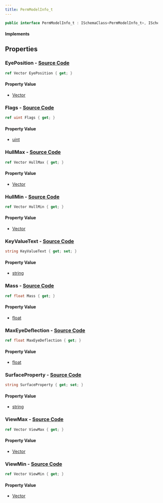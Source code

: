 ```yaml
---
title: PermModelInfo_t
---
```


```csharp
public interface PermModelInfo_t : ISchemaClass<PermModelInfo_t>, ISchemaField, ISchemaClass, INativeHandle
```

#### Implements

## Properties

### **EyePosition** - [Source Code](https://github.com/swiftly-solution/swiftlys2/blob/main/managed/src/SwiftlyS2.Generated/Schemas/Interfaces/PermModelInfo_t.cs#L28)

```csharp
ref Vector EyePosition { get; }
```

#### Property Value

- [Vector](/docs/api/shared/natives/vector)

### **Flags** - [Source Code](https://github.com/swiftly-solution/swiftlys2/blob/main/managed/src/SwiftlyS2.Generated/Schemas/Interfaces/PermModelInfo_t.cs#L16)

```csharp
ref uint Flags { get; }
```

#### Property Value

- [uint](https://learn.microsoft.com/dotnet/api/system.uint32)

### **HullMax** - [Source Code](https://github.com/swiftly-solution/swiftlys2/blob/main/managed/src/SwiftlyS2.Generated/Schemas/Interfaces/PermModelInfo_t.cs#L20)

```csharp
ref Vector HullMax { get; }
```

#### Property Value

- [Vector](/docs/api/shared/natives/vector)

### **HullMin** - [Source Code](https://github.com/swiftly-solution/swiftlys2/blob/main/managed/src/SwiftlyS2.Generated/Schemas/Interfaces/PermModelInfo_t.cs#L18)

```csharp
ref Vector HullMin { get; }
```

#### Property Value

- [Vector](/docs/api/shared/natives/vector)

### **KeyValueText** - [Source Code](https://github.com/swiftly-solution/swiftlys2/blob/main/managed/src/SwiftlyS2.Generated/Schemas/Interfaces/PermModelInfo_t.cs#L34)

```csharp
string KeyValueText { get; set; }
```

#### Property Value

- [string](https://learn.microsoft.com/dotnet/api/system.string)

### **Mass** - [Source Code](https://github.com/swiftly-solution/swiftlys2/blob/main/managed/src/SwiftlyS2.Generated/Schemas/Interfaces/PermModelInfo_t.cs#L26)

```csharp
ref float Mass { get; }
```

#### Property Value

- [float](https://learn.microsoft.com/dotnet/api/system.single)

### **MaxEyeDeflection** - [Source Code](https://github.com/swiftly-solution/swiftlys2/blob/main/managed/src/SwiftlyS2.Generated/Schemas/Interfaces/PermModelInfo_t.cs#L30)

```csharp
ref float MaxEyeDeflection { get; }
```

#### Property Value

- [float](https://learn.microsoft.com/dotnet/api/system.single)

### **SurfaceProperty** - [Source Code](https://github.com/swiftly-solution/swiftlys2/blob/main/managed/src/SwiftlyS2.Generated/Schemas/Interfaces/PermModelInfo_t.cs#L32)

```csharp
string SurfaceProperty { get; set; }
```

#### Property Value

- [string](https://learn.microsoft.com/dotnet/api/system.string)

### **ViewMax** - [Source Code](https://github.com/swiftly-solution/swiftlys2/blob/main/managed/src/SwiftlyS2.Generated/Schemas/Interfaces/PermModelInfo_t.cs#L24)

```csharp
ref Vector ViewMax { get; }
```

#### Property Value

- [Vector](/docs/api/shared/natives/vector)

### **ViewMin** - [Source Code](https://github.com/swiftly-solution/swiftlys2/blob/main/managed/src/SwiftlyS2.Generated/Schemas/Interfaces/PermModelInfo_t.cs#L22)

```csharp
ref Vector ViewMin { get; }
```

#### Property Value

- [Vector](/docs/api/shared/natives/vector)

